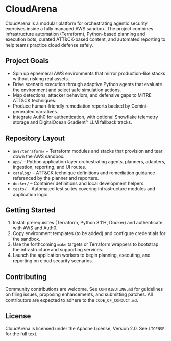 # CloudArena

CloudArena is a modular platform for orchestrating agentic security exercises inside a fully managed AWS sandbox. The project combines infrastructure automation (Terraform), Python-based planning and execution bots, curated ATT&CK-based content, and automated reporting to help teams practice cloud defense safely.

## Project Goals

- Spin up ephemeral AWS environments that mirror production-like stacks without risking real assets.
- Drive scenario execution through adaptive Python agents that evaluate the environment and select safe simulation actions.
- Map detections, attacker behaviors, and defensive gaps to MITRE ATT&CK techniques.
- Produce human-friendly remediation reports backed by Gemini-generated narratives.
- Integrate Auth0 for authentication, with optional Snowflake telemetry storage and DigitalOcean Gradient™ LLM fallback tracks.

## Repository Layout

- `aws/terraform/` – Terraform modules and stacks that provision and tear down the AWS sandbox.
- `app/` – Python application layer orchestrating agents, planners, adapters, ingestion, reporting, and UI routes.
- `catalog/` – ATT&CK technique definitions and remediation guidance referenced by the planner and reporters.
- `docker/` – Container definitions and local development helpers.
- `tests/` – Automated test suites covering infrastructure modules and application logic.

## Getting Started

1. Install prerequisites (Terraform, Python 3.11+, Docker) and authenticate with AWS and Auth0.
2. Copy environment templates (to be added) and configure credentials for the sandbox.
3. Use the forthcoming `make` targets or Terraform wrappers to bootstrap the infrastructure and supporting services.
4. Launch the application workers to begin planning, executing, and reporting on cloud security scenarios.

## Contributing

Community contributions are welcome. See `CONTRIBUTING.md` for guidelines on filing issues, proposing enhancements, and submitting patches. All contributors are expected to adhere to the `CODE_OF_CONDUCT.md`.

## License

CloudArena is licensed under the Apache License, Version 2.0. See `LICENSE` for the full text.
